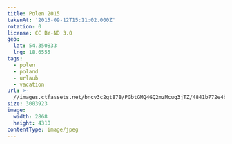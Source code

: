 ```yaml
---
title: Polen 2015
takenAt: '2015-09-12T15:11:02.000Z'
rotation: 0
license: CC BY-ND 3.0
geo:
  lat: 54.350833
  lng: 18.6555
tags:
  - polen
  - poland
  - urlaub
  - vacation
url: >-
  //images.ctfassets.net/bncv3c2gt878/PGbtGMQ4GQ2mzMcuq3jTZ/4841b772e4b38b8cd703ef61e44b77b6/polen-2015_25957678785_o
size: 3003923
image:
  width: 2868
  height: 4310
contentType: image/jpeg
---
```


